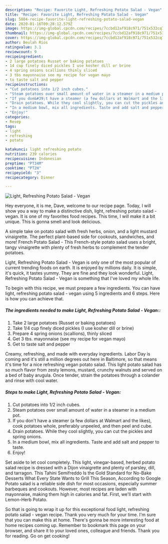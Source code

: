 ```yaml
---
description: "Recipe: Favorite Light, Refreshing Potato Salad - Vegan"
title: "Recipe: Favorite Light, Refreshing Potato Salad - Vegan"
slug: 5804-recipe-favorite-light-refreshing-potato-salad-vegan
date: 2020-01-16T09:28:12.579Z
image: https://img-global.cpcdn.com/recipes/7ccbd12af918c971/751x532cq70/light-refreshing-potato-salad-vegan-recipe-main-photo.jpg
thumbnail: https://img-global.cpcdn.com/recipes/7ccbd12af918c971/751x532cq70/light-refreshing-potato-salad-vegan-recipe-main-photo.jpg
cover: https://img-global.cpcdn.com/recipes/7ccbd12af918c971/751x532cq70/light-refreshing-potato-salad-vegan-recipe-main-photo.jpg
author: Beulah Rios
ratingvalue: 3.1
reviewcount: 9
recipeingredient:
- 2 large potatoes Russet or baking potatoes
- 14 cup finely diced pickles I use kosher dill or brine
- 4 spring onions scallions thinly sliced
- 3 tbs mayonnaise see my recipe for vegan mayo
- to taste salt and pepper
recipeinstructions:
- "Cut potatoes into 1/2 inch cubes."
- "Steam potatoes over small amount of water in a steamer in a medium pot."
- "If you don&#39;t have a steamer (a few dollars at Walmart and the likes), cook potatoes whole, preferably unpeeled, and then peel and cube."
- "Drain potatoes. While they cool slightly, you can cut the pickles and spring onions."
- "In a medium bowl, mix all ingredients. Taste and add salt and pepper to taste."
- "Enjoy!"
categories:
- Resep
tags:
- light
- refreshing
- potato

katakunci: light refreshing potato
nutrition: 239 calories
recipecuisine: Indonesian
preptime: "PT34M"
cooktime: "PT2H"
recipeyield: "3"
recipecategory: Dinner

---
```



![Light, Refreshing Potato Salad - Vegan](https://img-global.cpcdn.com/recipes/7ccbd12af918c971/751x532cq70/light-refreshing-potato-salad-vegan-recipe-main-photo.jpg)

Hey everyone, it is me, Dave, welcome to our recipe page. Today, I will show you a way to make a distinctive dish, light, refreshing potato salad - vegan. It is one of my favorites food recipes. This time, I will make it a bit unique. This is gonna smell and look delicious.

A simple take on potato salad with fresh herbs, onion, and a light mustard vinaigrette. The perfect plant-based side for cookouts, sandwiches, and more! French Potato Salad - This French-style potato salad uses a bright, tangy vinaigrette with plenty of fresh herbs to complement the tender potatoes.

Light, Refreshing Potato Salad - Vegan is only one of the most popular of current trending foods on earth. It is enjoyed by millions daily. It is simple, it's quick, it tastes yummy. They are fine and they look wonderful. Light, Refreshing Potato Salad - Vegan is something that I've loved my whole life.


To begin with this recipe, we must prepare a few ingredients. You can have light, refreshing potato salad - vegan using 5 ingredients and 6 steps. Here is how you can achieve that.

##### The ingredients needed to make Light, Refreshing Potato Salad - Vegan::

1. Take 2 large potatoes (Russet or baking potatoes)
1. Take 1/4 cup finely diced pickles (I use kosher dill or brine)
1. Prepare 4 spring onions (scallions), thinly sliced
1. Get 3 tbs. mayonnaise (see my recipe for vegan mayo)
1. Get to taste salt and pepper


Creamy, refreshing, and made with everyday ingredients. Labor Day is coming and it&#39;s still a million degrees out here in Baltimore, so that means it&#39;s time for a nice refreshing vegan potato salad. This light potato salad has so much flavor from zesty lemons, mustard, crunchy walnuts and served on a bed of baby arugula. Once tender, strain the potatoes through a colander and rinse with cool water. 

##### Steps to make Light, Refreshing Potato Salad - Vegan:

1. Cut potatoes into 1/2 inch cubes.
1. Steam potatoes over small amount of water in a steamer in a medium pot.
1. If you don&#39;t have a steamer (a few dollars at Walmart and the likes), cook potatoes whole, preferably unpeeled, and then peel and cube.
1. Drain potatoes. While they cool slightly, you can cut the pickles and spring onions.
1. In a medium bowl, mix all ingredients. Taste and add salt and pepper to taste.
1. Enjoy!


Set aside to let cool completely. This light, vinegar-based, herbed potato salad recipe is dressed with a Dijon vinaigrette and plenty of parsley, dill, and tarragon. This Tahini Semifreddo Is the Gold Standard for No-Bake Desserts What Every State Wants to Grill This Season, According to Google Potato salad is a reliable side dish for most occasions, especially summer barbeques and cookouts. However, most recipes are laden with mayonnaise, making them high in calories and fat. First, we&#39;ll start with Lemon-Herb Potato. 

So that is going to wrap it up for this exceptional food light, refreshing potato salad - vegan recipe. Thank you very much for your time. I'm sure that you can make this at home. There's gonna be more interesting food at home recipes coming up. Remember to bookmark this page on your browser, and share it to your loved ones, colleague and friends. Thank you for reading. Go on get cooking!
